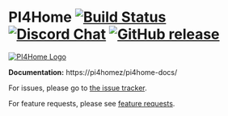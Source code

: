 # PI4Home [![Build Status](https://travis-ci.org/pi4home/pi4home.svg?branch=master)](https://travis-ci.org/pi4home/pi4home) [![Discord Chat](https://img.shields.io/discord/429907082951524364.svg)](https://discord.gg/KhAMKrd) [![GitHub release](https://img.shields.io/github/release/pi4home/pi4home.svg)](https://GitHub.com/pi4home/pi4home/releases/)

[![PI4Home Logo](https://pi4homez/pi4home-docs/_images/logo-text.png)](https://pi4homez/pi4home-docs/)

**Documentation:** https://pi4homez/pi4home-docs/

For issues, please go to [the issue tracker](https://github.com/pi4home/issues).

For feature requests, please see [feature requests](https://github.com/pi4home/issues).
